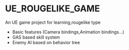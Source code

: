 # UE_ROUGELIKE_GAME
An UE game project for learning,rougelike type

+ Basic features (Camera bindings,Animation bindings...)
+ GAS based skill system
+ Enemy AI based on behavior tree
